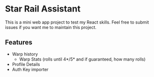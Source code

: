 # Star Rail Assistant

This is a mini web app project to test my React skills. Feel free to submit issues if you want me to maintain this project.

## Features
- Warp history
  - Warp Stats (rolls until 4*/5* and if guaranteed, how many rolls)
- Profile Details
- Auth Key importer
